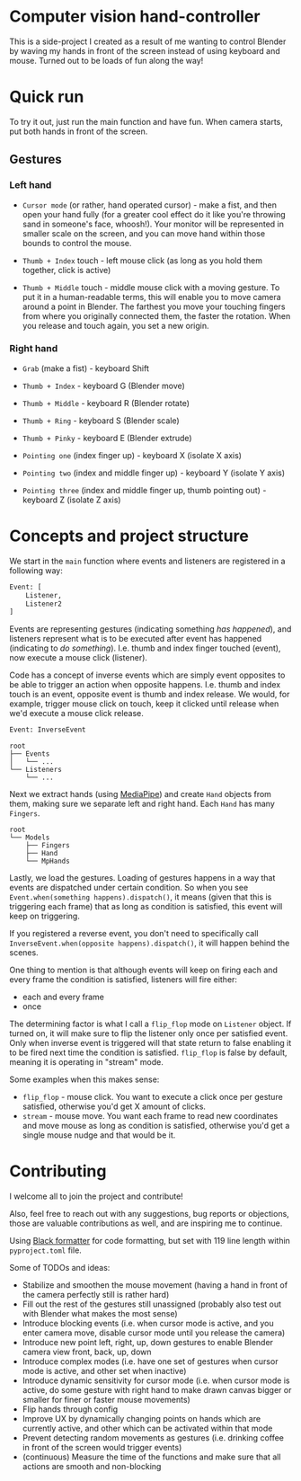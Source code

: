 # Computer vision hand-controller

This is a side-project I created as a result of me wanting to control Blender by waving my hands in front of the 
screen instead of using keyboard and mouse. Turned out to be loads of fun along the way!

# Quick run

To try it out, just run the main function and have fun. When camera starts, put both hands in front of the screen.

## Gestures
### Left hand

- `Cursor mode` (or rather, hand operated cursor) - make a fist, and then open your hand fully (for a greater 
cool effect do it like you're throwing sand in someone's face, whoosh!). Your monitor will be represented in smaller 
scale on the screen, and you can move hand within those bounds to control the mouse.

- `Thumb + Index` touch - left mouse click (as long as you hold them together, click is active)
- `Thumb + Middle` touch - middle mouse click with a moving gesture. To put it in a human-readable terms, this will enable 
you to move camera around a point in Blender. The farthest you move your touching fingers from where you originally 
connected them, the faster the rotation. When you release and touch again, you set a new origin.

### Right hand

- ``Grab`` (make a fist) - keyboard Shift

- ``Thumb + Index`` - keyboard G (Blender move)
- ``Thumb + Middle`` - keyboard R (Blender rotate)
- ``Thumb + Ring`` - keyboard S (Blender scale)
- ``Thumb + Pinky`` - keyboard E (Blender extrude)

- ``Pointing one`` (index finger up) - keyboard X (isolate X axis)
- ``Pointing two`` (index and middle finger up) - keyboard Y (isolate Y axis)
- ``Pointing three`` (index and middle finger up, thumb pointing out) - keyboard Z (isolate Z axis)

# Concepts and project structure

We start in the `main` function where events and listeners are registered in a following way:

```python
Event: [ 
    Listener,
    Listener2
]
```

Events are representing gestures (indicating something _has happened_), and listeners represent what is to be executed 
after event has happened (indicating to _do something_). I.e. thumb and index finger touched (event), now execute a 
mouse click (listener).

Code has a concept of inverse events which are simply event opposites to be able to trigger an action when opposite happens.
I.e. thumb and index touch is an event, opposite event is thumb and index release. We would, for example, trigger mouse 
click on touch, keep it clicked until release when we'd execute a mouse click release. 

```python
Event: InverseEvent
```

```
root
├── Events
│   └── ...
└── Listeners
    └── ...
```

Next we extract hands (using [MediaPipe](https://developers.google.com/mediapipe/solutions/vision/hand_landmarker)) and 
create ``Hand`` objects from them, making sure we separate left and right hand. Each `Hand` has many `Fingers`.

```
root
└── Models
    ├── Fingers
    ├── Hand
    └── MpHands
```

Lastly, we load the gestures. Loading of gestures happens in a way that events are dispatched under certain condition.
So when you see ``Event.when(something happens).dispatch()``, it means (given that this is triggering each frame) that
as long as condition is satisfied, this event will keep on triggering. 

If you registered a reverse event, you don't need to specifically call ``InverseEvent.when(opposite happens).dispatch()``,
it will happen behind the scenes.

One thing to mention is that although events will keep on firing each and every frame the condition is satisfied, 
listeners will fire either:
- each and every frame 
- once

The determining factor is what I call a ``flip_flop`` mode on `Listener` object. If turned on, it will make sure to flip
the listener only once per satisfied event. Only when inverse event is triggered will that state return to false enabling
it to be fired next time the condition is satisfied. ``flip_flop`` is false by default, meaning it is operating in "stream"
mode. 

Some examples when this makes sense:
- ``flip_flop`` - mouse click. You want to execute a click once per gesture satisfied, otherwise you'd get X amount of 
clicks.
- ``stream`` - mouse move. You want each frame to read new coordinates and move mouse as long as condition is satisfied,
otherwise you'd get a single mouse nudge and that would be it.

# Contributing

I welcome all to join the project and contribute! 

Also, feel free to reach out with any suggestions, bug reports or objections, those are valuable contributions as well,
and are inspiring me to continue.

Using [Black formatter](https://marketplace.visualstudio.com/items?itemName=ms-python.black-formatter) for code formatting,
but set with 119 line length within `pyproject.toml` file.

Some of TODOs and ideas:
- Stabilize and smoothen the mouse movement (having a hand in front of the camera perfectly still is rather hard)
- Fill out the rest of the gestures still unassigned (probably also test out with Blender what makes the most sense)
- Introduce blocking events (i.e. when cursor mode is active, and you enter camera move, 
disable cursor mode until you release the camera)
- Introduce new point left, right, up, down gestures to enable Blender camera view front, back, up, down
- Introduce complex modes (i.e. have one set of gestures when cursor mode is active, and other set when inactive)
- Introduce dynamic sensitivity for cursor mode (i.e. when cursor mode is active, do some gesture with right hand to make
drawn canvas bigger or smaller for finer or faster mouse movements)
- Flip hands through config
- Improve UX by dynamically changing points on hands which are currently active, and other which can be activated 
within that mode
- Prevent detecting random movements as gestures (i.e. drinking coffee in front of the screen would trigger events)
- (continuous) Measure the time of the functions and make sure that all actions are smooth and non-blocking 


